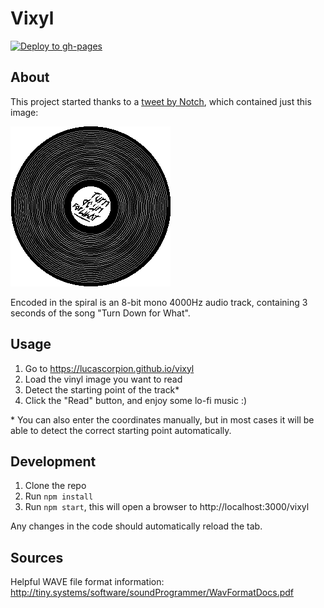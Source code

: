 # Vixyl

[![Deploy to gh-pages](https://github.com/LucaScorpion/vixyl/workflows/Deploy%20to%20gh-pages/badge.svg)](https://github.com/LucaScorpion/vixyl/actions?query=workflow%3A%22Deploy+to+gh-pages%22)

## About

This project started thanks to a [tweet by Notch](https://twitter.com/notch/status/490927655806853120), which contained just this image:

![Turn Down for What vinyl](vinyl.png)

Encoded in the spiral is an 8-bit mono 4000Hz audio track, containing 3 seconds of the song "Turn Down for What".

## Usage

1. Go to https://lucascorpion.github.io/vixyl
2. Load the vinyl image you want to read
3. Detect the starting point of the track*
4. Click the "Read" button, and enjoy some lo-fi music :)

\* You can also enter the coordinates manually, but in most cases it will be able to detect the correct starting point automatically. 

## Development

1. Clone the repo
2. Run `npm install`
3. Run `npm start`, this will open a browser to http://localhost:3000/vixyl

Any changes in the code should automatically reload the tab.

## Sources

Helpful WAVE file format information: http://tiny.systems/software/soundProgrammer/WavFormatDocs.pdf
